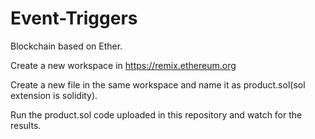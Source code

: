 # Event-Triggers

Blockchain based on Ether.

Create a new workspace in https://remix.ethereum.org

Create a new file in the same workspace and name it as product.sol(sol extension is solidity).

Run the product.sol code uploaded in this repository and watch for the results.


